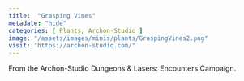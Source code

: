 ```yaml
---
title:  "Grasping Vines"
metadate: "hide"
categories: [ Plants, Archon-Studio ]
image: "/assets/images/minis/plants/GraspingVines2.png"
visit: "https://archon-studio.com/"
---
```

From the Archon-Studio Dungeons & Lasers: Encounters Campaign.